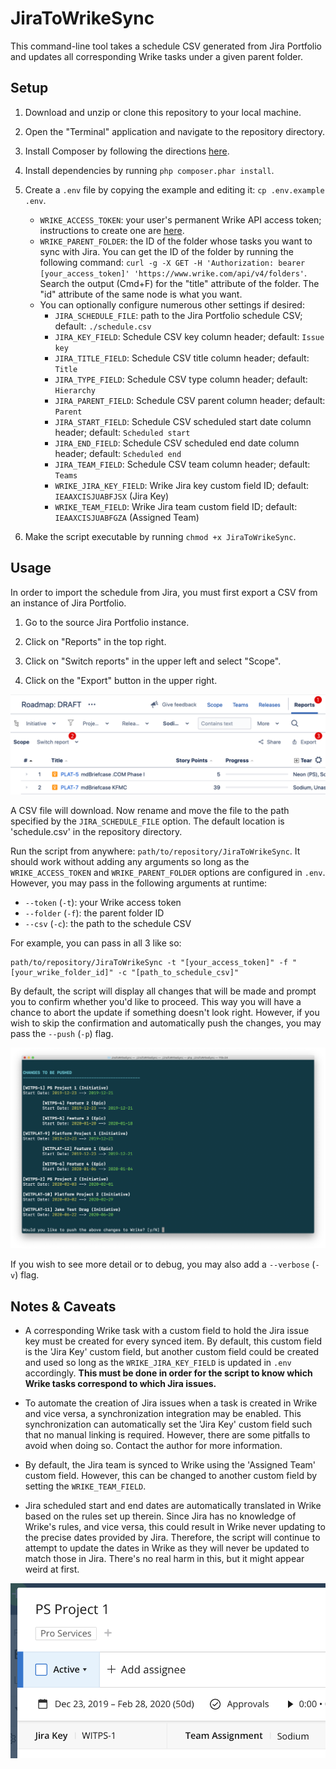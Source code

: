 # JiraToWrikeSync

This command-line tool takes a schedule CSV generated from Jira Portfolio and updates all corresponding Wrike tasks under a given parent folder.

## Setup

1. Download and unzip or clone this repository to your local machine.

2. Open the "Terminal" application and navigate to the repository directory.

3. Install Composer by following the directions [here](https://getcomposer.org/download/).

4. Install dependencies by running `php composer.phar install`.

5. Create a `.env` file by copying the example and editing it: `cp .env.example .env`.
    - `WRIKE_ACCESS_TOKEN`: your user's permanent Wrike API access token; instructions to create one are [here](https://help.wrike.com/hc/en-us/community/posts/211849065-Get-Started-with-Wrike-s-API).
    - `WRIKE_PARENT_FOLDER`: the ID of the folder whose tasks you want to sync with Jira. You can get the ID of the folder by running the following command: `curl -g -X GET -H 'Authorization: bearer [your_access_token]' 'https://www.wrike.com/api/v4/folders'`. Search the output (Cmd+F) for the "title" attribute of the folder. The "id" attribute of the same node is what you want.
    - You can optionally configure numerous other settings if desired:
        - `JIRA_SCHEDULE_FILE`: path to the Jira Portfolio schedule CSV; default: `./schedule.csv`
        - `JIRA_KEY_FIELD`: Schedule CSV key column header; default: `Issue key`
        - `JIRA_TITLE_FIELD`: Schedule CSV title column header; default: `Title`
        - `JIRA_TYPE_FIELD`: Schedule CSV type column header; default: `Hierarchy`
        - `JIRA_PARENT_FIELD`: Schedule CSV parent column header; default: `Parent`
        - `JIRA_START_FIELD`: Schedule CSV scheduled start date column header; default: `Scheduled start`
        - `JIRA_END_FIELD`: Schedule CSV scheduled end date column header; default: `Scheduled end`
        - `JIRA_TEAM_FIELD`: Schedule CSV team column header; default: `Teams`
        - `WRIKE_JIRA_KEY_FIELD`: Wrike Jira key custom field ID; default: `IEAAXCISJUABFJSX` (Jira Key)
        - `WRIKE_TEAM_FIELD`: Wrike Jira team custom field ID; default: `IEAAXCISJUABFGZA` (Assigned Team)
        
6. Make the script executable by running `chmod +x JiraToWrikeSync`.
        
## Usage

In order to import the schedule from Jira, you must first export a CSV from an instance of Jira Portfolio.

1. Go to the source Jira Portfolio instance.

2. Click on "Reports" in the top right.

3. Click on "Switch reports" in the upper left and select "Scope".

4. Click on the "Export" button in the upper right.

![Jira Portfolio Schedule Export](jira-schedule-export.png "Jira Portfolio Schedule Export")

A CSV file will download. Now rename and move the file to the path specified by the `JIRA_SCHEDULE_FILE` option. The default location is 'schedule.csv' in the repository directory.

Run the script from anywhere: `path/to/repository/JiraToWrikeSync`. It should work without adding any arguments so long as the `WRIKE_ACCESS_TOKEN` and `WRIKE_PARENT_FOLDER` options are configured in `.env`. However, you may pass in the following arguments at runtime:
    
- `--token` (`-t`): your Wrike access token
- `--folder` (`-f`): the parent folder ID
- `--csv` (`-c`): the path to the schedule CSV

For example, you can pass in all 3 like so:

```
path/to/repository/JiraToWrikeSync -t "[your_access_token]" -f "[your_wrike_folder_id]" -c "[path_to_schedule_csv]"
```

By default, the script will display all changes that will be made and prompt you to confirm whether you'd like to proceed. This way you will have a chance to abort the update if something doesn't look right. However, if you wish to skip the confirmation and automatically push the changes, you may pass the `--push` (`-p`) flag.

![Confirm Changes](confirm-changes.png "Confirm Changes")

If you wish to see more detail or to debug, you may also add a `--verbose` (`-v`) flag.

## Notes & Caveats

- A corresponding Wrike task with a custom field to hold the Jira issue key must be created for every synced item. By default, this custom field is the 'Jira Key' custom field, but another custom field could be created and used so long as the `WRIKE_JIRA_KEY_FIELD` is updated in `.env` accordingly. **This must be done in order for the script to know which Wrike tasks correspond to which Jira issues.**

- To automate the creation of Jira issues when a task is created in Wrike and vice versa, a synchronization integration may be enabled. This synchronization can automatically set the 'Jira Key' custom field such that no manual linking is required. However, there are some pitfalls to avoid when doing so. Contact the author for more information.

- By default, the Jira team is synced to Wrike using the 'Assigned Team' custom field. However, this can be changed to another custom field by setting the `WRIKE_TEAM_FIELD`.

- Jira scheduled start and end dates are automatically translated in Wrike based on the rules set up therein. Since Jira has no knowledge of Wrike's rules, and vice versa, this could result in Wrike never updating to the precise dates provided by Jira. Therefore, the script will continue to attempt to update the dates in Wrike as they will never be updated to match those in Jira. There's no real harm in this, but it might appear weird at first.

![Wrike Custom Fields](wrike-custom-fields.png "Wrike Custom Fields")